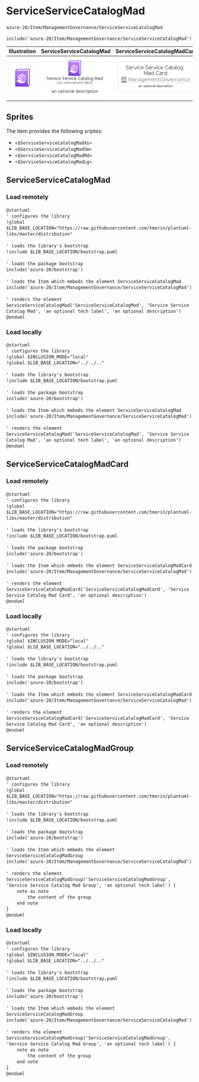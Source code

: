 # ServiceServiceCatalogMad


```text
azure-20/Item/ManagementGovernance/ServiceServiceCatalogMad
```

```text
include('azure-20/Item/ManagementGovernance/ServiceServiceCatalogMad')
```



| Illustration | ServiceServiceCatalogMad | ServiceServiceCatalogMadCard | ServiceServiceCatalogMadGroup |
| :---: | :---: | :---: | :---: |
| ![illustration for Illustration](../../../azure-20/Item/ManagementGovernance/ServiceServiceCatalogMad.png) | ![illustration for ServiceServiceCatalogMad](../../../azure-20/Item/ManagementGovernance/ServiceServiceCatalogMad.Local.png) | ![illustration for ServiceServiceCatalogMadCard](../../../azure-20/Item/ManagementGovernance/ServiceServiceCatalogMadCard.Local.png) | ![illustration for ServiceServiceCatalogMadGroup](../../../azure-20/Item/ManagementGovernance/ServiceServiceCatalogMadGroup.Local.png) |



## Sprites
The item provides the following sriptes:

- `<$ServiceServiceCatalogMadXs>`
- `<$ServiceServiceCatalogMadSm>`
- `<$ServiceServiceCatalogMadMd>`
- `<$ServiceServiceCatalogMadLg>`





## ServiceServiceCatalogMad

### Load remotely
```plantuml
@startuml
' configures the library
!global $LIB_BASE_LOCATION="https://raw.githubusercontent.com/tmorin/plantuml-libs/master/distribution"

' loads the library's bootstrap
!include $LIB_BASE_LOCATION/bootstrap.puml

' loads the package bootstrap
include('azure-20/bootstrap')

' loads the Item which embeds the element ServiceServiceCatalogMad
include('azure-20/Item/ManagementGovernance/ServiceServiceCatalogMad')

' renders the element
ServiceServiceCatalogMad('ServiceServiceCatalogMad', 'Service Service Catalog Mad', 'an optional tech label', 'an optional description')
@enduml
```

### Load locally
```plantuml
@startuml
' configures the library
!global $INCLUSION_MODE="local"
!global $LIB_BASE_LOCATION="../../.."

' loads the library's bootstrap
!include $LIB_BASE_LOCATION/bootstrap.puml

' loads the package bootstrap
include('azure-20/bootstrap')

' loads the Item which embeds the element ServiceServiceCatalogMad
include('azure-20/Item/ManagementGovernance/ServiceServiceCatalogMad')

' renders the element
ServiceServiceCatalogMad('ServiceServiceCatalogMad', 'Service Service Catalog Mad', 'an optional tech label', 'an optional description')
@enduml
```

## ServiceServiceCatalogMadCard

### Load remotely
```plantuml
@startuml
' configures the library
!global $LIB_BASE_LOCATION="https://raw.githubusercontent.com/tmorin/plantuml-libs/master/distribution"

' loads the library's bootstrap
!include $LIB_BASE_LOCATION/bootstrap.puml

' loads the package bootstrap
include('azure-20/bootstrap')

' loads the Item which embeds the element ServiceServiceCatalogMadCard
include('azure-20/Item/ManagementGovernance/ServiceServiceCatalogMad')

' renders the element
ServiceServiceCatalogMadCard('ServiceServiceCatalogMadCard', 'Service Service Catalog Mad Card', 'an optional description')
@enduml
```

### Load locally
```plantuml
@startuml
' configures the library
!global $INCLUSION_MODE="local"
!global $LIB_BASE_LOCATION="../../.."

' loads the library's bootstrap
!include $LIB_BASE_LOCATION/bootstrap.puml

' loads the package bootstrap
include('azure-20/bootstrap')

' loads the Item which embeds the element ServiceServiceCatalogMadCard
include('azure-20/Item/ManagementGovernance/ServiceServiceCatalogMad')

' renders the element
ServiceServiceCatalogMadCard('ServiceServiceCatalogMadCard', 'Service Service Catalog Mad Card', 'an optional description')
@enduml
```

## ServiceServiceCatalogMadGroup

### Load remotely
```plantuml
@startuml
' configures the library
!global $LIB_BASE_LOCATION="https://raw.githubusercontent.com/tmorin/plantuml-libs/master/distribution"

' loads the library's bootstrap
!include $LIB_BASE_LOCATION/bootstrap.puml

' loads the package bootstrap
include('azure-20/bootstrap')

' loads the Item which embeds the element ServiceServiceCatalogMadGroup
include('azure-20/Item/ManagementGovernance/ServiceServiceCatalogMad')

' renders the element
ServiceServiceCatalogMadGroup('ServiceServiceCatalogMadGroup', 'Service Service Catalog Mad Group', 'an optional tech label') {
    note as note
        the content of the group
    end note
}
@enduml
```

### Load locally
```plantuml
@startuml
' configures the library
!global $INCLUSION_MODE="local"
!global $LIB_BASE_LOCATION="../../.."

' loads the library's bootstrap
!include $LIB_BASE_LOCATION/bootstrap.puml

' loads the package bootstrap
include('azure-20/bootstrap')

' loads the Item which embeds the element ServiceServiceCatalogMadGroup
include('azure-20/Item/ManagementGovernance/ServiceServiceCatalogMad')

' renders the element
ServiceServiceCatalogMadGroup('ServiceServiceCatalogMadGroup', 'Service Service Catalog Mad Group', 'an optional tech label') {
    note as note
        the content of the group
    end note
}
@enduml
```

